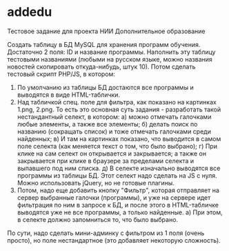 # addedu
Тестовое задание для проекта НИИ Дополнительное образование

Создать таблицу в БД MySQL для хранения программ обучения. Достаточно 2 поля: ID и название программы. Наполнить эту таблицу тестовыми названиями (любыми на русском языке, можно названия новостей скопировать откуда-нибудь, штук 10).
Потом сделать тестовый скрипт PHP/JS, в котором:
1. По умолчанию из таблицы БД достаются все программы и выводятся в виде HTML-таблички.
2. Над табличкой спец. поле для фильтра, как показано на картинках 1.png, 2.png. То есть это основная суть задания - разработать такой нестандантный селект, в котором:
а) можно отмечать галочками любые элементы, а также все элементы;
б) делать поиск по названию (сокращать список) и тоже отмечать галочками среди найденных;
в) И там на картинках показано, что выводится в самом поле селекта (как меняется текст о том, что было выбрано);
г) При клике на сам селект он открывается и закрывается; а также он закрывается при клике в браузере за пределами селекта и выпавшего под ним списка.
д) В селекте изначально выводятся все программы из таблицы БД.
Этот селект надо сделать на JS с нуля. Можно использовать jQuery, но не готовые плагины.
3. Потом, надо еще добавить кнопку "Фильтр", которая отправляет на сервер выбранные галочки (программы), и уже на сервере идет фильтрация по ним в запросе к БД, и после этого в HTML-табличке выводятся уже не все программы, а только найденные.
а) При этом, в селекте должно запомниться то, что было выбрано.

По сути, надо сделать мини-админку с фильтром из 1 поля (очень просто), но поле нестандартное (это добавляет некоторую сложность).

